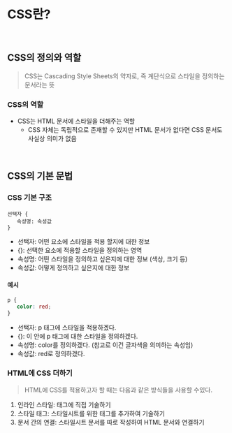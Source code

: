 # CSS란?
<br>

## CSS의 정의와 역할
> CSS는 Cascading Style Sheets의 약자로, 즉 계단식으로 스타일을 정의하는 문서라는 뜻

### CSS의 역할
- CSS는 HTML 문서에 스타일을 더해주는 역할
   - CSS 자체는 독립적으로 존재할 수 있지만 HTML 문서가 없다면 CSS 문서도 사실상 의미가 없음

<br>

## CSS의 기본 문법
### CSS 기본 구조
```
선택자 {
   속성명: 속성값
}
```
- 선택자: 어떤 요소에 스타일을 적용 할지에 대한 정보
- {}: 선택한 요소에 적용할 스타일을 정의하는 영역
- 속성명: 어떤 스타일을 정의하고 싶은지에 대한 정보 (색상, 크기 등)
- 속성값: 어떻게 정의하고 싶은지에 대한 정보

#### 예시
``` css
p {
   color: red;
}
```
- 선택자: p 태그에 스타일을 적용하겠다.
- {}: 이 안에 p 태그에 대한 스타일을 정의하겠다.
- 속성명: color를 정의하겠다. (참고로 이건 글자색을 의미하는 속성임)
- 속성값: red로 정의하겠다.

### HTML에 CSS 더하기
> HTML에 CSS를 적용하고자 할 때는 다음과 같은 방식들을 사용할 수있다.

1. 인라인 스타일: 태그에 직접 기술하기
2. 스타일 태그: 스타일시트를 위한 태그를 추가하여 기술하기
3. 문서 간의 연결: 스타일시트 문서를 따로 작성하여 HTML 문서와 연결하기